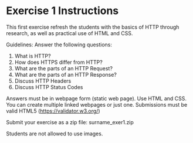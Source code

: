 # Exercise 1 Instructions
This first exercise refresh the students with the basics of HTTP through research, as well as practical use of HTML and CSS.

Guidelines:
Answer the following questions:
1. What is HTTP?
2. How does HTTPS differ from HTTP?
3. What are the parts of an HTTP Request?
4. What are the parts of an HTTP Response?
5. Discuss HTTP Headers
6. Discuss HTTP Status Codes

Answers must be in webpage form (static web page). Use HTML and CSS.
You can create multiple linked webpages or just one.
Submissions must be valid HTML5 (https://validator.w3.org/)

Submit your exercise as a zip file: surname_exer1.zip

Students are not allowed to use images.
